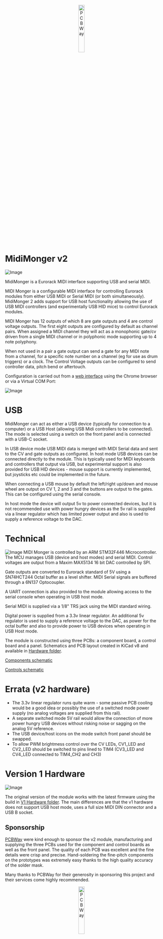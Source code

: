 <p align="center"><a href="https://www.pcbway.com"> <img src="https://s3-eu-west-1.amazonaws.com/tpd/logos/54695d4a00006400057b939d/0x0.png" alt="PCBWay" width=20%/></a></p>

# MidiMonger v2
![Image](https://github.com/dchwebb/MidiMonger/raw/master/pictures/midimonger2_front.jpg "icon")

MidiMonger is a Eurorack MIDI interface supporting USB and serial MIDI. 

MIDI Monger is a configurable MIDI interface for controlling Eurorack modules from either USB MIDI or Serial MIDI (or both simultaneously). MidiMonger 2 adds support for USB host functionality allowing the use of USB MIDI controllers (and experimentally USB HID mice) to control Eurorack modules.

MIDI Monger has 12 outputs of which 8 are gate outputs and 4 are control voltage outputs. The first eight outputs are configured by default as channel pairs. When assigned a MIDI channel they will act as a monophonic gate/cv driven from a single MIDI channel or in polyphonic mode supporting up to 4 note polyphony.

When not used in a pair a gate output can send a gate for any MIDI note from a channel, for a specific note number on a channel (eg for use as drum triggers) or a clock. The Control Voltage outputs can be configured to send controller data, pitch bend or aftertouch.

Configuration is carried out from a [web interface](https://htmlpreview.github.io/?https://github.com/dchwebb/MidiMonger/blob/master/WebEditor/index.html) using the Chrome browser or via a Virtual COM Port:

![Image](https://github.com/dchwebb/MidiMonger/raw/master/pictures/console.png "icon")

# USB
MidiMonger can act as either a USB device (typically for connection to a computer) or a USB Host (allowing USB Midi controllers to be connected). The mode is selected using a switch on the front panel and is connected with a USB-C socket.

In USB device mode USB MIDI data is merged with MIDI Serial data and sent to the CV and gate outputs as configured. In host mode USB devices can be connected directly to the module. This is typically used for MIDI keyboards and controllers that output via USB, but experimental support is also provided for USB HID devices - mouse support is currently implemented, but joysticks etc could be implemented in the future.

When connecting a USB mouse by default the left/right up/down and mouse wheel are output on CV 1, 2 and 3 and the buttons are output to the gates. This can be configured using the serial console.

In host mode the device will output 5v to power connected devices, but it is not recommended use with power hungry devices as the 5v rail is supplied via a linear regulator which has limited power output and also is used to supply a reference voltage to the DAC.

# Technical
![Image](https://github.com/dchwebb/MidiMonger/raw/master/pictures/midimonger2_back3.jpg "icon")
MIDI Monger is controlled by an ARM STM32F446 Microcontroller. The MCU manages USB (device and host modes) and serial MIDI. Control voltages are output from a Maxim MAX5134 16 bit DAC controlled by SPI.

Gate outputs are converted to Eurorack standard of 5V using a SN74HCT244 Octal buffer as a level shifter. MIDI Serial signals are buffered through a 6N137 Optocoupler.

A UART connection is also provided to the module allowing access to the serial console when operating in USB host mode.

Serial MIDI is supplied via a 1/8" TRS jack using the MIDI standard wiring.

Digital power is supplied from a 3.3v linear regulator. An additional 5v regulator is used to supply a reference voltage to the DAC, as power for the octal buffer and also to provide power to USB devices when operating in USB Host mode.

The module is constructed using three PCBs: a component board, a control board and a panel. Schematics and PCB layout created in KiCad v8 and available in [Hardware folder](https://github.com/dchwebb/MidiMonger/tree/master/Hardware_v2).

[Components schematic](Hardware_v2/MidiMonger_Components.pdf)

[Controls schematic](Hardware_v2/MidiMonger_Controls.pdf)

# Errata (v2 hardware)
- The 3.3v linear regulator runs quite warm - some passive PCB cooling would be a good idea or possibly the use of a switched mode power supply (no analog voltages are supplied from this rail).
- A separate switched mode 5V rail would allow the connection of more power hungry USB devices without risking noise or sagging on the analog 5V reference.
- The USB device/host icons on the mode switch front panel should be swapped.
- To allow PWM brightmess control over the CV LEDs, CV1_LED and CV2_LED should be switched to pins lined to TIM4 (CV3_LED and CV4_LED connected to TIM4_CH2 and CH3)

# Version 1 Hardware
![Image](https://github.com/dchwebb/MidiMonger/raw/master/pictures/midimonger_front.jpg "icon")

The original version of the module works with the latest firmware using the build in [V1 Hardware folder](https://github.com/dchwebb/MidiMonger/tree/master/MidiMonger2/v1Hardware). The main differences are that the v1 hardware does not support USB host mode, uses a full size MIDI DIN connector and a USB B socket.


Sponsorship
-----------

[PCBWay](https://www.pcbway.com/) were kind enough to sponsor the v2 module, manufacturing and supplying the three PCBs used for the component and control boards as well as the front panel. The quality of each PCB was excellent and the fine details were crisp and precise. Hand-soldering the fine-pitch components on the prototypes was extremely easy thanks to the high quality accuracy of the solder mask.

Many thanks to PCBWay for their generosity in sponsoring this project and their services come highly recommended.

<p align="center"><a href="https://www.pcbway.com"> <img src="https://s3-eu-west-1.amazonaws.com/tpd/logos/54695d4a00006400057b939d/0x0.png" alt="PCBWay" width=20%/></a></p>

